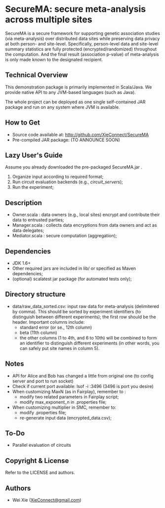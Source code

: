 # SecureMA: secure meta-analysis across multiple sites #

SecureMA is a secure framework for supporting genetic association studies (via meta-analysis) over distributed data sites while preserving data privacy at both person- and site-level. Specifically, person-level data and site-level summary statistics are fully protected (encrypted/randomized) throughout the computation. And the final result (association p-value) of meta-analysis is only made known to the designated recipient.


## Technical Overview ##

This demonstration package is primarily implemented in Scala/Java. We provide native API to any JVM-based languages (such as Java).

The whole project can be deployed as one single self-contained JAR package and run on any system where JVM is available.


## How to Get ##

- Source code available at: http://github.com/XieConnect/SecureMA
- Pre-compiled JAR package: (TO ANNOUNCE SOON)


## Lazy User's Guide ##

Assume you already downloaded the pre-packaged SecureMA.jar .

1. Organize input according to required format;
2. Run circuit evaluation backends (e.g., <i>circuit_servers</i>);
3. Run the experiment;


## Description ##

- Owner.scala : data owners (e.g., local sites) encrypt and contribute their data to entrusted parties;
- Manager.scala : collects data encryptions from data owners and act as data
  delegates;
- Mediator.scala : secure computation (aggregation);


## Dependencies ##
- JDK 1.6+
- Other required jars are included in lib/ or specified as Maven dependencies;
- (optional) scalatest jar package (for automated tests only);


## Directory structure ##
- data/raw_data_sorted.csv: input raw data for meta-analysis (delimitered by comma). This should be sorted by experiment identifiers (to distinguish between different experiments); the first row should be the header. Important columns include:
    * standard error (or se., 12th column)
    * beta (11th column)
    * the other columns (1 to 4th, and 6 to 10th) will be combined to form an identifier to distinguish different experiments (in other words, you can safely put site names in column 5).


## Notes ##
- API for Alice and Bob has changed a little from original one (to config server and port to run socket)
- Check if current port available: lsof -i :3496  (3496 is port you desire)
- When customizing MaxN (as in Fairplay), remember to :
    * modify two related parameters in Fairplay script;
    * modify max_exponent_n in .properties file;
- When customizing multiplier in SMC, remember to:
    * modify .properties file;
    * re-generate input data (encrypted_data.csv);


## To-Do ##
- Parallel evaluation of circuits


## Copyright & License ##
Refer to the LICENSE and authors.


## Authors
- Wei Xie  (XieConnect@gmail.com)